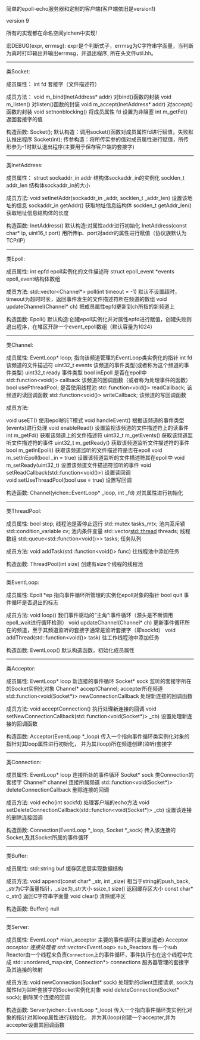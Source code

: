 简单的epoll-echo服务器和定制的客户端(客户端依旧是version1)

version 9

所有的实现都在命名空间yichen中实现!

宏DEBUG(expr, errmsg): expr是个判断式子，errmsg为C字符串字面量，当判断为真时打印输出并输出errmsg，并退出程序, 所在头文件util.hh。

-------------------------------------------------------------------------------------------------

类Socket:

成员属性：
int fd   套接字（文件描述符）

成员方法：
void m_bind(InetAddress* addr)   对bind()函数的封装
void m_listen()                  对listen()函数的封装
void m_accept(InetAddress* addr) 对accept()函数的封装
void setnonblocking()            将成员属性 fd 设置为非阻塞
int m_getFd()                    返回套接字的值

构造函数:
Socket();                        默认构造：调用socket()函数对成员属性fd进行赋值，失败默认推出程序
Socket(int);                     传参构造：将所传实参的值对成员属性进行赋值，所传形参为-1时默认退出程序(主要用于保存客户端的套接字)

-------------------------------------------------------------------------------------------------

类InetAddress:

成员属性：
struct sockaddr_in addr         结构体sockaddr_in的实例化
socklen_t addr_len              结构体sockaddr_in的大小


成员方法:
void setInetAddr(sockaddr_in _addr, socklen_t _addr_len)    设置该地址的信息
sockaddr_in getAddr()                                       获取地址信息结构体
socklen_t getAddr_len()                                     获取地址信息结构体的长度

构造函数:
InetAddress()                                 默认构造:对属性addr进行初始化
InetAddress(const char* ip, uint16_t port)    用所传ip、port对addr的属性进行赋值（协议族默认为TCP/IP）

-------------------------------------------------------------------------------------------------

类Epoll:

成员属性:
int epfd                        epoll实例化的文件描述符
struct epoll_event *events      epoll_event结构体数组

成员方法:
std::vector<Channel*> poll(int timeout = -1)    默认不设置超时，timeout为超时时长，返回事件发生的文件描述符所在频道的数组
void updateChannel(Channel* ch)                 把成员属性epfd更新到ch所指的新频道上

构造函数:
Epoll()    默认构造:创建epoll实例化并对属性epfd进行赋值，创建失败则退出程序，在堆区开辟一个event_epoll数组（默认容量为1024）

-------------------------------------------------------------------------------------------------

类Channel:

成员属性:
EventLoop* loop;                      指向该频道管理的EventLoop类实例化的指针
int fd                                该频道的文件描述符
uint32_t events                       该频道的事件类型(或者称为这个频道的事件类型)
uint32_t ready                        事件类型
bool inEpoll                          是否在epoll中
std::function<void()> callback        该频道的回调函数（或者称为处理事件的函数）
bool usePthreadPool;                  是否使用线程池
std::function<void()> readCallback;   该频道的读回调函数
std::function<void()> writeCallback;  该频道的写回调函数

成员方法:

void useET()                                使用epoll的ET模式
void handleEvent()                          根据该频道的事件类型(events)进行处理
void enableRead()                           设置监视该频道的文件描述符上的读事件
int m_getFd()                               获取该频道上的文件描述符
uint32_t m_getEvents()                      获取该频道监听文件描述符的事件
uint32_t m_getReady()                       获取该频道监听文件描述符的事件
bool m_getInEpoll()                         获取该频道监听的文件描述符是否在epoll
void m_setInEpoll(bool _in = true)          设置该频道监听的文件描述符其在epoll中
void m_setReady(uint32_t)                   设置该频道文件描述符监听的事件
void setReadCallback(std::function<void()>) 设置读回调       
void setUseThreadPool(bool use = true)      设置写回调

构造函数:
Channel(yichen::EventLoop* _loop, int _fd)    对其属性进行初始化

-------------------------------------------------------------------------------------------------

类ThreadPool:

成员属性:
bool stop;                                       线程池是否停止运行
std::mutex tasks_mtx;                            池内互斥锁
std::condition_variable cv;                      池内条件变量
std::vector<std::thread> threads;                线程数组
std::queue<std::function<void()>> tasks;         任务队列

成员方法:
void addTask(std::function<void()> func)         往线程池中添加任务

构造函数:
ThreadPool(int size)                             创建有size个线程的线程池

-------------------------------------------------------------------------------------------------


类EventLoop:

成员属性:
Epoll *ep                指向事件循环所管理的实例化epoll对象的指针
bool quit                事件循环是否退出的标志

成员方法:
void loop()                                     我们事件驱动的“主角”:事件循环（源头是不断调用epoll_wait进行循环检测）
void updateChannel(Channel* ch)                 更新事件循环所在的频道，至于其频道监听的套接字通常是监听套接字（即sockfd）
void addThread(std::function<void()> task)      往工作线程池中添加任务

构造函数:
EventLoop()                   默认构造函数，初始化成员属性

-------------------------------------------------------------------------------------------------

类Acceptor:

成员属性:
EventLoop* loop                                       新连接的事件循环
Socket* sock                                          监听的套接字所在的Socket实例化对象
Channel* acceptChannel;                               accepter所在频道
std::function<void(Socket*)> newConnectionCallback    处理新连接的回调函数

成员方法:
void acceptConnection()                                           执行处理新连接的回调
void setNewConnectionCallback(std::function<void(Socket*)> _cb)   设置处理新连接的回调函数

构造函数:
Acceptor(EventLoop *_loop)    传入一个指向事件循环类实例化对象的指针对其loop属性进行初始化，
                                    并为其(loop)所在频道创建(监听)套接字

-------------------------------------------------------------------------------------------------

类Connection:

成员属性:
EventLoop* loop                                        连接所处的事件循环
Socket* sock                                           类Connection的套接字
Channel* channel                                       连接所属频道
std::function<void(Socket*)> deleteConnectionCallback  删除连接的回调

成员方法:
void echo(int sockfd)                                               处理客户端的echo方法
void setDeleteConnectionCallback(std::function<void(Socket*)> _cb)  设置该连接的删除连接回调

构造函数:
Connection(EventLoop *_loop, Socket *_sock)        传入该连接的Socket,及其Socket所属的事件循环

-------------------------------------------------------------------------------------------------

类Buffer:

成员属性:
std::string buf            缓存区底层实现数据结构

成员方法:
void append(const char* _str, int _size)            相当于string的push_back, _str为C字面量指针，_size为_str大小
ssize_t size()                                      返回缓存区大小
const char* c_str()                                 返回C字符串字面量
void clear()                                        清除缓冲区


构造函数:
Buffer()                                            null

-------------------------------------------------------------------------------------------------


类Server:

成员属性:
EventLoop* mian_acceptor                            主要的事件循环(主要派遣者)
Acceptor *acceptor                                  连接处理者
std::vector<EventLoop*> sub_Reactors                每一个sub Reactor由一个线程来负责`Connection`上的事件循环，事件执行也在这个线程中完成
std::unordered_map<int, Connection*> connections    服务器管理的套接字及其连接的映射


成员方法:
void newConnection(Socket* sock)       处理新的client连接请求, sock为属性fd为监听套接字的Socket实例化对象
void deleteConnection(Socket* sock);   删除某个连接的回调

构造函数:
Server(yichen::EventLoop *_loop)      传入一个指向事件循环类实例化对象的指针对其loop属性进行初始化，
                                    并为其(loop)创建一个accepter,并为accepter设置其回调函数

-------------------------------------------------------------------------------------------------



